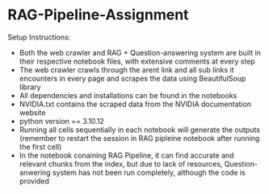 # RAG-Pipeline-Assignment

Setup Instructions:

- Both the web crawler and RAG + Question-answering system are built in their respective notebook files, with extensive comments at every step
- The web crawler crawls through the arent link and all sub links it encounters in every page and scrapes the data using BeautifulSoup library
- All dependencies and installations can be found in the notebooks
- NVIDIA.txt contains the scraped data from the NVIDIA documentation website
- python version == 3.10.12
- Running all cells sequentially in each notebook will generate the outputs (remember to restart the session in RAG pipleine notebook after running the first cell)
- In the notebook conaining RAG Pipeline, it can find accurate and relevant chunks from the index, but due to lack of resources, Question-anwering system has not been run completely, although the code is provided
